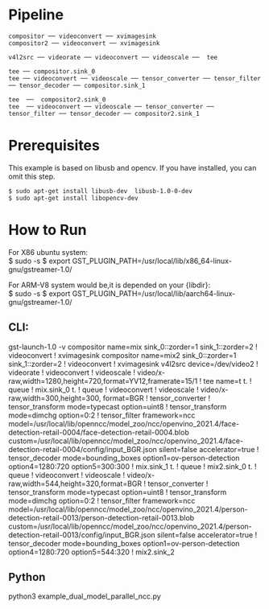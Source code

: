 #  Pipeline 

```
compositor ── videoconvert ── xvimagesink
compositor2 ── videoconvert ── xvimagesink

v4l2src ── videorate ── videoconvert ── videoscale ──  tee 

tee ── compositor.sink_0
tee ── videoconvert ── videoscale ── tensor_converter ── tensor_filter ── tensor_decoder ── compositor.sink_1 

tee  ──  compositor2.sink_0
tee  ── videoconvert ── videoscale ── tensor_converter ── tensor_filter ── tensor_decoder ── compositor2.sink_1
```

# Prerequisites

This example is based on libusb and opencv. If you have installed, you can omit this step.

```shell
$ sudo apt-get install libusb-dev  libusb-1.0-0-dev
$ sudo apt-get install libopencv-dev
```

# How to Run
For X86 ubuntu system:  
$ sudo -s
$ export GST_PLUGIN_PATH=/usr/local/lib/x86_64-linux-gnu/gstreamer-1.0/

For ARM-V8 system would be,it is depended on your {libdir}:  
$ sudo -s
$ export GST_PLUGIN_PATH=/usr/local/lib/aarch64-linux-gnu/gstreamer-1.0/

##  CLI:
gst-launch-1.0 -v compositor name=mix sink_0::zorder=1 sink_1::zorder=2 ! videoconvert ! xvimagesink compositor name=mix2 sink_0::zorder=1 sink_1::zorder=2 ! videoconvert ! xvimagesink v4l2src device=/dev/video2 ! videorate ! videoconvert ! videoscale !  video/x-raw,width=1280,height=720,format=YV12,framerate=15/1 ! tee name=t       t. ! queue ! mix.sink_0       t. ! queue  ! videoconvert ! videoscale ! video/x-raw,width=300,height=300, format=BGR !    tensor_converter ! tensor_transform mode=typecast option=uint8 ! tensor_transform mode=dimchg option=0:2 !         tensor_filter framework=ncc  model=/usr/local/lib/openncc/model_zoo/ncc/openvino_2021.4/face-detection-retail-0004/face-detection-retail-0004.blob custom=/usr/local/lib/openncc/model_zoo/ncc/openvino_2021.4/face-detection-retail-0004/config/input_BGR.json silent=false accelerator=true  !    tensor_decoder mode=bounding_boxes option1=ov-person-detection option4=1280:720 option5=300:300 ! mix.sink_1 t. ! queue ! mix2.sink_0 t. ! queue  ! videoconvert ! videoscale ! video/x-raw,width=544,height=320,format=BGR !     tensor_converter ! tensor_transform mode=typecast option=uint8 ! tensor_transform mode=dimchg option=0:2 !         tensor_filter framework=ncc  model=/usr/local/lib/openncc/model_zoo/ncc/openvino_2021.4/person-detection-retail-0013/person-detection-retail-0013.blob custom=/usr/local/lib/openncc/model_zoo/ncc/openvino_2021.4/person-detection-retail-0013/config/input_BGR.json silent=false accelerator=true  !  tensor_decoder mode=bounding_boxes option1=ov-person-detection option4=1280:720 option5=544:320 ! mix2.sink_2

## Python
python3 example_dual_model_parallel_ncc.py
```

